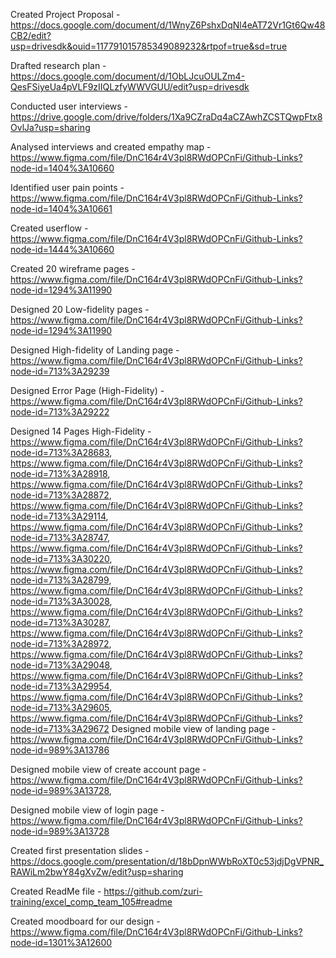 Created Project Proposal - https://docs.google.com/document/d/1WnyZ6PshxDqNl4eAT72Vr1Gt6Qw48CB2/edit?usp=drivesdk&ouid=117791015785349089232&rtpof=true&sd=true	

Drafted research plan - https://docs.google.com/document/d/1ObLJcuOULZm4-QesFSiyeUa4pVLF9zIIQLzfyWWVGUU/edit?usp=drivesdk

Conducted user interviews - https://drive.google.com/drive/folders/1Xa9CZraDq4aCZAwhZCSTQwpFtx8OvlJa?usp=sharing

Analysed interviews and created empathy map - https://www.figma.com/file/DnC164r4V3pl8RWdOPCnFi/Github-Links?node-id=1404%3A10660

Identified user pain points - https://www.figma.com/file/DnC164r4V3pl8RWdOPCnFi/Github-Links?node-id=1404%3A10661

Created userflow - https://www.figma.com/file/DnC164r4V3pl8RWdOPCnFi/Github-Links?node-id=1444%3A10660

Created 20 wireframe pages - https://www.figma.com/file/DnC164r4V3pl8RWdOPCnFi/Github-Links?node-id=1294%3A11990

Designed 20 Low-fidelity pages - https://www.figma.com/file/DnC164r4V3pl8RWdOPCnFi/Github-Links?node-id=1294%3A11990

Designed High-fidelity of Landing page - https://www.figma.com/file/DnC164r4V3pl8RWdOPCnFi/Github-Links?node-id=713%3A29239

Designed Error Page (High-Fidelity) - https://www.figma.com/file/DnC164r4V3pl8RWdOPCnFi/Github-Links?node-id=713%3A29222

Designed 14 Pages High-Fidelity - https://www.figma.com/file/DnC164r4V3pl8RWdOPCnFi/Github-Links?node-id=713%3A28683, https://www.figma.com/file/DnC164r4V3pl8RWdOPCnFi/Github-Links?node-id=713%3A28918, https://www.figma.com/file/DnC164r4V3pl8RWdOPCnFi/Github-Links?node-id=713%3A28872, https://www.figma.com/file/DnC164r4V3pl8RWdOPCnFi/Github-Links?node-id=713%3A29114, https://www.figma.com/file/DnC164r4V3pl8RWdOPCnFi/Github-Links?node-id=713%3A28747, https://www.figma.com/file/DnC164r4V3pl8RWdOPCnFi/Github-Links?node-id=713%3A30220, https://www.figma.com/file/DnC164r4V3pl8RWdOPCnFi/Github-Links?node-id=713%3A28799, https://www.figma.com/file/DnC164r4V3pl8RWdOPCnFi/Github-Links?node-id=713%3A30028, https://www.figma.com/file/DnC164r4V3pl8RWdOPCnFi/Github-Links?node-id=713%3A30287, https://www.figma.com/file/DnC164r4V3pl8RWdOPCnFi/Github-Links?node-id=713%3A28972, https://www.figma.com/file/DnC164r4V3pl8RWdOPCnFi/Github-Links?node-id=713%3A29048, https://www.figma.com/file/DnC164r4V3pl8RWdOPCnFi/Github-Links?node-id=713%3A29954, https://www.figma.com/file/DnC164r4V3pl8RWdOPCnFi/Github-Links?node-id=713%3A29605, https://www.figma.com/file/DnC164r4V3pl8RWdOPCnFi/Github-Links?node-id=713%3A29672
Designed mobile view of landing page - https://www.figma.com/file/DnC164r4V3pl8RWdOPCnFi/Github-Links?node-id=989%3A13786

Designed mobile view of create account page - https://www.figma.com/file/DnC164r4V3pl8RWdOPCnFi/Github-Links?node-id=989%3A13728, 

Designed mobile view of login page - https://www.figma.com/file/DnC164r4V3pl8RWdOPCnFi/Github-Links?node-id=989%3A13728

Created first presentation slides - https://docs.google.com/presentation/d/18bDpnWWbRoXT0c53jdjDgVPNR_RAWiLm2bwY84gXvZw/edit?usp=sharing

Created ReadMe file - https://github.com/zuri-training/excel_comp_team_105#readme

Created moodboard for our design - https://www.figma.com/file/DnC164r4V3pl8RWdOPCnFi/Github-Links?node-id=1301%3A12600
